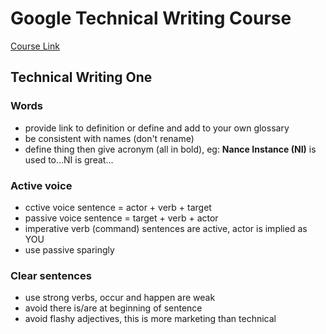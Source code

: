 # Google Technical Writing Course

[Course Link](https://developers.google.com/tech-writing/overview)

## Technical Writing One
### Words
* provide link to definition or define and add to your own glossary
* be consistent with names (don't rename)
* define thing then give acronym (all in bold), eg: **Nance Instance (NI)** is used to...NI is great...

### Active voice
* cctive voice sentence = actor + verb + target
* passive voice sentence = target + verb + actor
* imperative verb (command) sentences are active, actor is implied as YOU
* use passive sparingly

### Clear sentences
* use strong verbs, occur and happen are weak
* avoid there is/are at beginning of sentence
* avoid flashy adjectives, this is more marketing than technical
